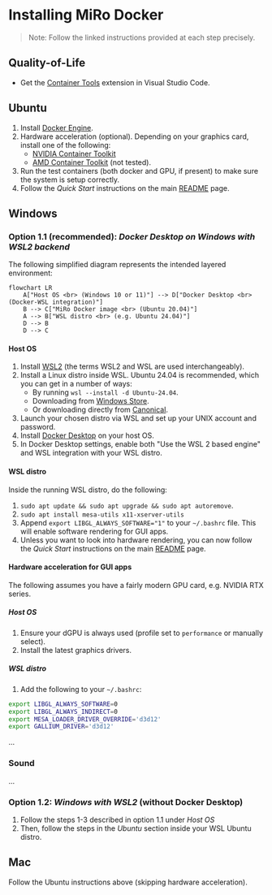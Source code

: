 # Installing MiRo Docker
>Note: Follow the linked instructions provided at each step precisely.

## Quality-of-Life
- Get the [Container Tools](https://code.visualstudio.com/docs/containers/overview) extension in Visual Studio Code.

## Ubuntu
1. Install [Docker Engine](https://docs.docker.com/engine/install/ubuntu/).
2. Hardware acceleration (optional). Depending on your graphics card, install one of the following:
    - [NVIDIA Container Toolkit](https://docs.nvidia.com/datacenter/cloud-native/container-toolkit/latest/install-guide.html)
    - [AMD Container Toolkit](https://instinct.docs.amd.com/projects/container-toolkit/en/latest/index.html) (not tested).
3. Run the test containers (both docker and GPU, if present) to make sure the system is setup correctly.
4. Follow the *Quick Start* instructions on the main [README](../README.md) page.

## Windows
### Option 1.1 (recommended): *Docker Desktop on Windows with WSL2 backend*
The following simplified diagram represents the intended layered environment:

```mermaid
flowchart LR
    A["Host OS <br> (Windows 10 or 11)"] --> D["Docker Desktop <br> (Docker-WSL integration)"]
    B --> C["MiRo Docker image <br> (Ubuntu 20.04)"]
    A --> B["WSL distro <br> (e.g. Ubuntu 24.04)"]
    D --> B
    D --> C
```

#### Host OS
1. Install [WSL2](https://learn.microsoft.com/en-us/windows/wsl/install) (the terms WSL2 and WSL are used interchangeably).
2. Install a Linux distro inside WSL. Ubuntu 24.04 is recommended, which you can get in a number of ways:
    - By running `wsl --install -d Ubuntu-24.04`.
    - Downloading from [Windows Store](https://apps.microsoft.com/detail/9NZ3KLHXDJP5?hl=en-us&gl=GB&ocid=pdpshare).
    - Or downloading directly from [Canonical](https://ubuntu.com/desktop/wsl).
3. Launch your chosen distro via WSL and set up your UNIX account and password.
4. Install [Docker Desktop](https://learn.microsoft.com/en-us/windows/wsl/tutorials/wsl-containers) on your host OS.
5. In Docker Desktop settings, enable both "Use the WSL 2 based engine" and WSL integration with your WSL distro.
#### WSL distro
Inside the running WSL distro, do the following:
1. `sudo apt update && sudo apt upgrade && sudo apt autoremove`.
2. `sudo apt install mesa-utils x11-xserver-utils`
3. Append `export LIBGL_ALWAYS_SOFTWARE="1"` to your `~/.bashrc` file. This will enable software rendering for GUI apps.
4. Unless you want to look into hardware rendering, you can now follow the *Quick Start* instructions on the main [README](../README.md) page.

#### Hardware acceleration for GUI apps
The following assumes you have a fairly modern GPU card, e.g. NVIDIA RTX series.
##### Host OS
1. Ensure your dGPU is always used (profile set to `performance` or manually select).
2. Install the latest graphics drivers.
##### WSL distro
1. Add the following to your `~/.bashrc`:
```bash
export LIBGL_ALWAYS_SOFTWARE=0
export LIBGL_ALWAYS_INDIRECT=0
export MESA_LOADER_DRIVER_OVERRIDE='d3d12'
export GALLIUM_DRIVER='d3d12'
```
...
### Sound
...
### Option 1.2: *Windows with WSL2* (without Docker Desktop)
1. Follow the steps 1-3 described in option 1.1 under *Host OS*
2. Then, follow the steps in the *Ubuntu* section inside your WSL Ubuntu distro.

## Mac
Follow the Ubuntu instructions above (skipping hardware acceleration).

